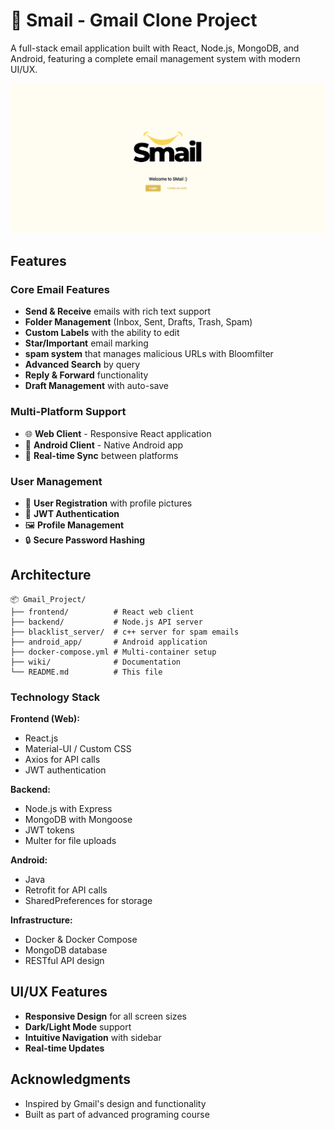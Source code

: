 # 📧 Smail - Gmail Clone Project

A full-stack email application built with React, Node.js, MongoDB, and Android, featuring a complete email management system with modern UI/UX.

![Smail Preview](screenshots/smail_preview.png)

## Features

### Core Email Features
- **Send & Receive** emails with rich text support
- **Folder Management** (Inbox, Sent, Drafts, Trash, Spam)
- **Custom Labels** with the ability to edit
- **Star/Important** email marking
- **spam system** that manages malicious URLs with Bloomfilter
- **Advanced Search** by query
- **Reply & Forward** functionality
- **Draft Management** with auto-save

### Multi-Platform Support
- 🌐 **Web Client** - Responsive React application
- 📱 **Android Client** - Native Android app
- 🔄 **Real-time Sync** between platforms

### User Management
- 👤 **User Registration** with profile pictures
- 🔐 **JWT Authentication** 
- 🖼️ **Profile Management**
- 🔒 **Secure Password Hashing**

## Architecture 

```
📦 Gmail_Project/
├── frontend/          # React web client
├── backend/           # Node.js API server
├── blacklist_server/  # c++ server for spam emails
├── android_app/       # Android application
├── docker-compose.yml # Multi-container setup
├── wiki/              # Documentation
└── README.md          # This file
```

### Technology Stack

**Frontend (Web):**
- React.js
- Material-UI / Custom CSS
- Axios for API calls
- JWT authentication

**Backend:**
- Node.js with Express
- MongoDB with Mongoose
- JWT tokens
- Multer for file uploads

**Android:**
- Java
- Retrofit for API calls
- SharedPreferences for storage

**Infrastructure:**
- Docker & Docker Compose
- MongoDB database
- RESTful API design

## UI/UX Features

- **Responsive Design** for all screen sizes
- **Dark/Light Mode** support
- **Intuitive Navigation** with sidebar
- **Real-time Updates** 

## Acknowledgments

- Inspired by Gmail's design and functionality
- Built as part of advanced programing course
